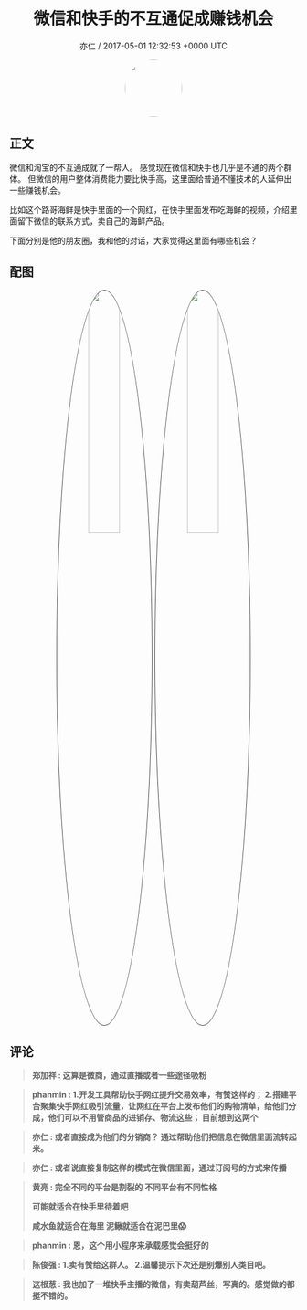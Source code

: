 <h1 align="center">微信和快手的不互通促成赚钱机会</h1>
<p align="center">
    <a>亦仁 / 2017-05-01 12:32:53 &#43;0000 UTC</a>
</p>

<div align="center">
    <img src="https://images.zsxq.com/Fn3NQqCN8nuGF86yZPXSbEsl0mb3?e=1590940799&amp;token=kIxbL07-8jAj8w1n4s9zv64FuZZNEATmlU_Vm6zD:pfbNc8W3hS0oYG_hyXXh_rHMHuc=" width="100" height="100" style="border:1px solid;border-radius:50%; color:#ffffff"/>
</div>

## 正文

<div>
      
微信和淘宝的不互通成就了一帮人。 
感觉现在微信和快手也几乎是不通的两个群体。 但微信的用户整体消费能力要比快手高，这里面给普通不懂技术的人延伸出一些赚钱机会。

比如这个路哥海鲜是快手里面的一个网红，在快手里面发布吃海鲜的视频，介绍里面留下微信的联系方式，卖自己的海鲜产品。 

下面分别是他的朋友圈，我和他的对话，大家觉得这里面有哪些机会？
</div>

## 配图
<div class="image" align="center">

<img src="https://images.zsxq.com/Fg0Na76Mltx5Vvm7vcFGNlNNLZ3y?imageMogr2/auto-orient/thumbnail/800x/format/jpg/blur/1x0/quality/75&amp;e=1590940799&amp;token=kIxbL07-8jAj8w1n4s9zv64FuZZNEATmlU_Vm6zD:1vvLAL91-v5eWruV3JON4rvedzU=" width="33%" height="33%" style="border:1px solid;border-radius:50%; color:#3c3f41"/>

<img src="https://images.zsxq.com/Fu6u5yj91-WxM2UUEgEF7r6zhzPx?imageMogr2/auto-orient/thumbnail/800x/format/jpg/blur/1x0/quality/75&amp;e=1590940799&amp;token=kIxbL07-8jAj8w1n4s9zv64FuZZNEATmlU_Vm6zD:o14z3RvgABkoRkoGa5ahcfI1mBU=" width="33%" height="33%" style="border:1px solid;border-radius:50%; color:#3c3f41"/>

</div>

## 评论

<div align="left">
<div>

<blockquote >
<span> <strong>郑加祥 : 这算是微商，通过直播或者一些途径吸粉 </strong></span>
</blockquote>

<blockquote >
<span> <strong>phanmin : 1.开发工具帮助快手网红提升交易效率，有赞这样的；
2.搭建平台聚集快手网红吸引流量，让网红在平台上发布他们的购物清单，给他们分成，他们可以不用管商品的进销存、物流这些；
目前想到这两个 </strong></span>
</blockquote>

<blockquote >
<span> <strong>亦仁 : 或者直接成为他们的分销商？ 通过帮助他们把信息在微信里面流转起来。 </strong></span>
</blockquote>

<blockquote >
<span> <strong>亦仁 : 或者说直接复制这样的模式在微信里面，通过订阅号的方式来传播 </strong></span>
</blockquote>

<blockquote >
<span> <strong>黄亮 : 完全不同的平台是割裂的
不同平台有不同性格

可能就适合在快手里待着吧

咸水鱼就适合在海里
泥鳅就适合在泥巴里😱 </strong></span>
</blockquote>

<blockquote >
<span> <strong>phanmin : 恩，这个用小程序来承载感觉会挺好的 </strong></span>
</blockquote>

<blockquote >
<span> <strong>陈俊强 : 1.卖有赞给这群人。
2.温馨提示下次还是别爆别人类目吧。 </strong></span>
</blockquote>

<blockquote >
<span> <strong>这根葱 : 我也加了一堆快手主播的微信，有卖葫芦丝，写真的。感觉做的都挺不错的。 </strong></span>
</blockquote>

</div>
</div>